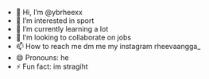 - 👋 Hi, I’m @ybrheexx
- 👀 I’m interested in sport
- 🌱 I’m currently learning a lot
- 💞️ I’m looking to collaborate on jobs
- 📫 How to reach me dm me my instagram rheevaangga_
- 😄 Pronouns: he
- ⚡ Fun fact: im stragiht

<!---
ybrheexx/ybrheexx is a ✨ special ✨ repository because its `README.md` (this file) appears on your GitHub profile.
You can click the Preview link to take a look at your changes.
--->
